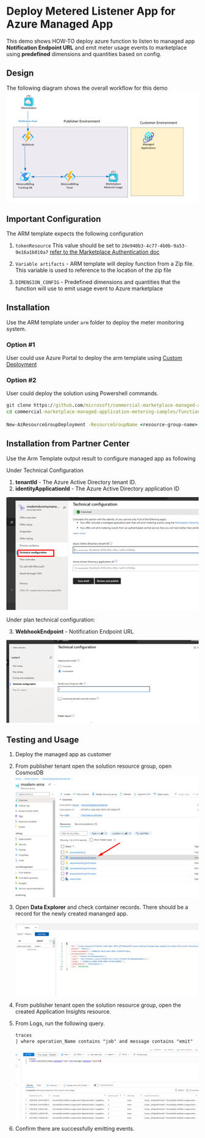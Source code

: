 # Deploy Metered Listener App for Azure Managed App

This demo shows HOW-TO deploy azure function to listen to  managed app **Notification Endpoint URL** and emit meter usage events to marketplace using **predefined** dimensions and quantities based on config.

## Design

The following diagram shows the overall workflow for this demo
![Diagram](./images/Diagram.png)

## Important Configuration
The ARM template expects the following configuration

1. `tokenResource` This value should be set to `20e940b3-4c77-4b0b-9a53-9e16a1b010a7` [refer to the Marketplace Authentication doc](https://docs.microsoft.com/en-us/azure/marketplace/marketplace-metering-service-authentication)

1. `Variable artifacts` - ARM template will deploy function from a Zip file. This variable is used to reference to the location of the zip file
1. `DIMENSION_CONFIG` - Predefined dimensions and quantities that the function will use to emit usage event to Azure marketplace

## Installation

Use the ARM template under `arm` folder to deploy the meter monitoring system.

### Option #1

User could use Azure Portal to deploy the arm template using [Custom Deployment](https://portal.azure.com/#create/Microsoft.Template)

### Option #2

User could deploy the solution using Powershell commands.

```cmd
git clone https://github.com/microsoft/commercial-marketplace-managed-application-metering-samples.git
cd commercial-marketplace-managed-application-metering-samples/function/ama-custom-billing-notification-webhook/arm

New-AzResourceGroupDeployment -ResourceGroupName <resource-group-name> -TemplateFile ./azuredeploy.json
```

## Installation from Partner Center

Use the Arm Template output result to configure managed app as following

Under Technical Configuration

1. **tenantId** - The Azure Active Directory tenant ID.
2. **identityApplicationId** - The Azure Active Directory application ID

![diagram](./images/Diagram2.png)

Under plan technical configuration:

3. **WebhookEndpoint** - Notification Endpoint URL

![diagram](./images/Diagram3.png)

## Testing and Usage

1. Deploy the managed app as customer
2. From publisher tenant open the solution resource group, open CosmosDB
![diagram](./images/Diagram4.png)
3. Open **Data Explorer** and check container records. There should be a record for the newly created mananged app.

    ![diagram](./images/Diagram5.png)

4. From publisher tenant open the solution resource group, open the created Application Insights resource.
5. From Logs, run the following query.

    ```text
    traces 
    | where operation_Name contains "job" and message contains "emit"
    ```

    ![diagram](./images/Diagram6.png)

6. Confirm there are successfully emitting events.
